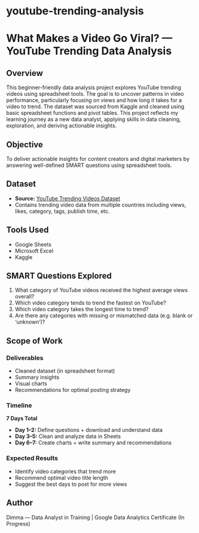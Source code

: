 # youtube-trending-analysis
# What Makes a Video Go Viral? — YouTube Trending Data Analysis

## Overview
This beginner-friendly data analysis project explores YouTube trending videos using spreadsheet tools. The goal is to uncover patterns in video performance, particularly focusing on views and how long it takes for a video to trend. The dataset was sourced from Kaggle and cleaned using basic spreadsheet functions and pivot tables. This project reflects my learning journey as a new data analyst, applying skills in data cleaning, exploration, and deriving actionable insights.

## Objective
To deliver actionable insights for content creators and digital marketers by answering well-defined SMART questions using spreadsheet tools.

## Dataset
- **Source:** [YouTube Trending Videos Dataset](https://www.kaggle.com/datasets/datasnaek/youtube-new)
- Contains trending video data from multiple countries including views, likes, category, tags, publish time, etc.

## Tools Used
- Google Sheets
- Microsoft Excel
- Kaggle

## SMART Questions Explored
1. What category of YouTube videos received the highest average views overall?
2. Which video category tends to trend the fastest on YouTube?
3. Which video category takes the longest time to trend?
4. Are there any categories with missing or mismatched data (e.g. blank or ‘unknown’)?

## Scope of Work

### Deliverables
- Cleaned dataset (in spreadsheet format)
- Summary insights
- Visual charts
- Recommendations for optimal posting strategy

### Timeline
**7 Days Total**
- **Day 1–2:** Define questions + download and understand data
- **Day 3–5:** Clean and analyze data in Sheets
- **Day 6–7:** Create charts + write summary and recommendations

### Expected Results
- Identify video categories that trend more
- Recommend optimal video title length
- Suggest the best days to post for more views

## Author
Dimma — Data Analyst in Training | Google Data Analytics Certificate (In Progress)
